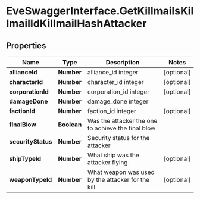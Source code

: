 # EveSwaggerInterface.GetKillmailsKillmailIdKillmailHashAttacker

## Properties
Name | Type | Description | Notes
------------ | ------------- | ------------- | -------------
**allianceId** | **Number** | alliance_id integer | [optional] 
**characterId** | **Number** | character_id integer | [optional] 
**corporationId** | **Number** | corporation_id integer | [optional] 
**damageDone** | **Number** | damage_done integer | 
**factionId** | **Number** | faction_id integer | [optional] 
**finalBlow** | **Boolean** | Was the attacker the one to achieve the final blow  | 
**securityStatus** | **Number** | Security status for the attacker  | 
**shipTypeId** | **Number** | What ship was the attacker flying  | [optional] 
**weaponTypeId** | **Number** | What weapon was used by the attacker for the kill  | [optional] 


